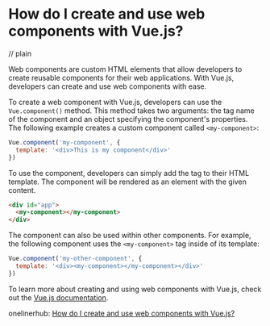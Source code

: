 # How do I create and use web components with Vue.js?
// plain

Web components are custom HTML elements that allow developers to create reusable components for their web applications. With Vue.js, developers can create and use web components with ease.

To create a web component with Vue.js, developers can use the `Vue.component()` method. This method takes two arguments: the tag name of the component and an object specifying the component's properties. The following example creates a custom component called `<my-component>`:

```javascript
Vue.component('my-component', {
  template: '<div>This is my component</div>'
})
```

To use the component, developers can simply add the tag to their HTML template. The component will be rendered as an element with the given content.

```html
<div id="app">
  <my-component></my-component>
</div>
```

The component can also be used within other components. For example, the following component uses the `<my-component>` tag inside of its template:

```javascript
Vue.component('my-other-component', {
  template: '<div><my-component></my-component></div>'
})
```

To learn more about creating and using web components with Vue.js, check out the [Vue.js documentation](https://vuejs.org/v2/guide/components.html).

onelinerhub: [How do I create and use web components with Vue.js?](https://onelinerhub.com/vue.js/how-do-i-create-and-use-web-components-with-vue-js)